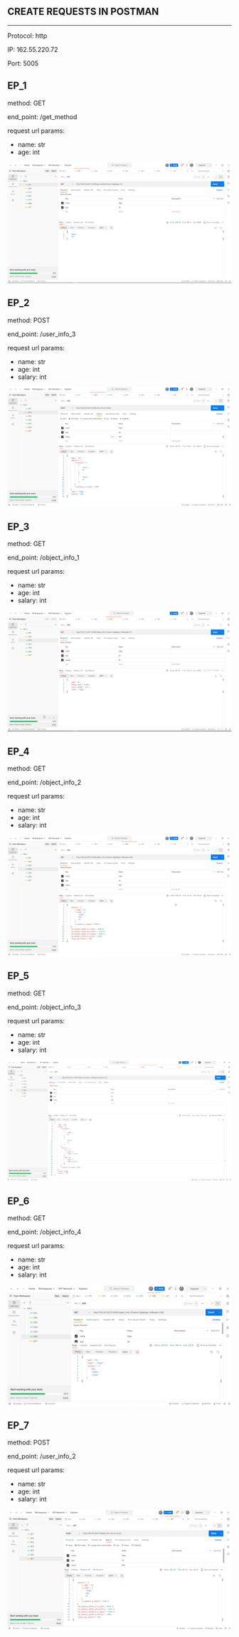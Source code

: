 ## CREATE REQUESTS IN POSTMAN
_____
Protocol: http

IP: 162.55.220.72

Port: 5005

## EP_1
method: GET

end_point: /get_method

request url params:
- name: str
- age: int

<img src="screen/EP_1.png" alt="EP_1">

## EP_2
method: POST

end_point: /user_info_3

request url params:
- name: str
- age: int
- salary: int

<img src="screen/EP_2.png" alt="EP_2">

## EP_3
method: GET

end_point: /object_info_1

request url params:
- name: str
- age: int
- salary: int

<img src="screen/EP_3.png" alt="EP_3">

## EP_4
method: GET

end_point: /object_info_2

request url params:
- name: str
- age: int
- salary: int

<img src="screen/EP_4.png" alt="EP_4">

## EP_5
method: GET

end_point: /object_info_3

request url params:
- name: str
- age: int
- salary: int

<img src="screen/EP_5.png" alt="EP_5">

## EP_6
method: GET

end_point: /object_info_4

request url params:
- name: str
- age: int
- salary: int

<img src="screen/EP_6.png" alt="EP_6">

## EP_7
method: POST

end_point: /user_info_2

request url params:
- name: str
- age: int
- salary: int

<img src="screen/EP_7.png" alt="EP_7">
